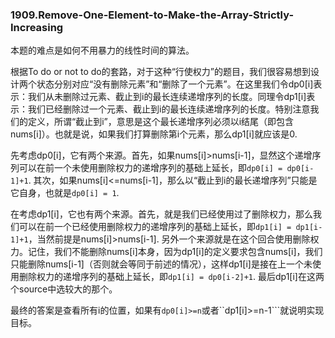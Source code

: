 ### 1909.Remove-One-Element-to-Make-the-Array-Strictly-Increasing

本题的难点是如何不用暴力的线性时间的算法。

根据To do or not to do的套路，对于这种“行使权力”的题目，我们很容易想到设计两个状态分别对应“没有删除元素”和“删除了一个元素”。在这里我们令dp0[i]表示：我们从未删除过元素、截止到i的最长连续递增序列的长度。同理令dp1[i]表示：我们已经删除过一个元素、截止到i的最长连续递增序列的长度。特别注意我们的定义，所谓“截止到i”，意思是这个最长递增序列必须以i结尾（即包含nums[i]）。也就是说，如果我们打算删除第i个元素，那么dp1[i]就应该是0.

先考虑dp0[i]，它有两个来源。首先，如果nums[i]>nums[i-1]，显然这个递增序列可以在前一个未使用删除权力的递增序列的基础上延长，即```dp0[i] = dp0[i-1]+1```. 其次，如果nums[i]<=nums[i-1]，那么以“截止到i的最长递增序列”只能是它自身，也就是```dp0[i] = 1```.

在考虑dp1[i]，它也有两个来源。首先，就是我们已经使用过了删除权力，那么我们可以在前一个已经使用删除权力的递增序列的基础上延长，即```dp1[i] = dp1[i-1]+1```，当然前提是nums[i]>nums[i-1]. 另外一个来源就是在这个回合使用删除权力。记住，我们不能删除nums[i]本身，因为dp1[i]的定义要求包含nums[i]，我们只能删除nums[i-1]（否则就会等同于前述的情况），这样dp1[i]是接在上一个未使用删除权力的递增序列的基础上延长，即```dp1[i] = dp0[i-2]+1```. 最后dp1[i]在这两个source中选较大的那个。

最终的答案是查看所有i的位置，如果有```dp0[i]>=n```或者``dp1[i]>=n-1```就说明实现目标。
